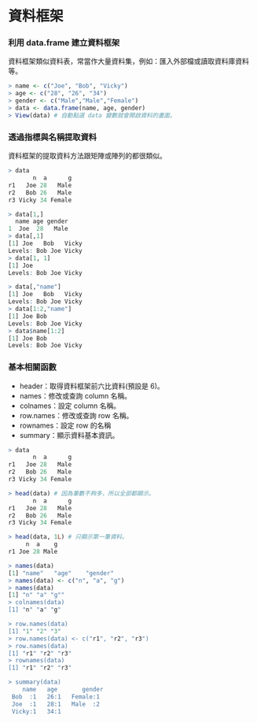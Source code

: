 # 資料框架

### 利用 data.frame 建立資料框架

資料框架類似資料表，常當作大量資料集，例如：匯入外部檔或讀取資料庫資料等。

```r
> name <- c("Joe", "Bob", "Vicky")
> age <- c("28", "26", "34")
> gender <- c("Male","Male","Female")
> data <- data.frame(name, age, gender)
> View(data) # 自動點選 data 變數就會開啟資料的畫面。
```

### 透過指標與名稱提取資料
資料框架的提取資料方法跟矩陣或陣列的都很類似。

```r
> data
       n  a      g
r1   Joe 28   Male
r2   Bob 26   Male
r3 Vicky 34 Female

> data[1,]
  name age gender
1  Joe  28   Male
> data[,1]
[1] Joe   Bob   Vicky
Levels: Bob Joe Vicky
> data[1, 1]
[1] Joe
Levels: Bob Joe Vicky

> data[,"name"]
[1] Joe   Bob   Vicky
Levels: Bob Joe Vicky
> data[1:2,"name"]
[1] Joe Bob
Levels: Bob Joe Vicky
> data$name[1:2]
[1] Joe Bob
Levels: Bob Joe Vicky
```

### 基本相關函數
+ header：取得資料框架前六比資料(預設是 6)。
+ names：修改或查詢 column 名稱。
+ colnames：設定 column 名稱。
+ row.names：修改或查詢 row 名稱。
+ rownames：設定 row 的名稱
+ summary：顯示資料基本資訊。

```r
> data
       n  a      g
r1   Joe 28   Male
r2   Bob 26   Male
r3 Vicky 34 Female

> head(data) # 因為筆數不夠多，所以全部都顯示。
       n  a      g
r1   Joe 28   Male
r2   Bob 26   Male
r3 Vicky 34 Female

> head(data, 1L) # 只顯示第一筆資料。
     n  a    g
r1 Joe 28 Male

> names(data)
[1] "name"   "age"    "gender"
> names(data) <- c("n", "a", "g")
> names(data)
[1] "n" "a" "g""
> colnames(data)
[1] "n" "a" "g"

> row.names(data)
[1] "1" "2" "3"
> row.names(data) <- c("r1", "r2", "r3")
> row.names(data)
[1] "r1" "r2" "r3"
> rownames(data)
[1] "r1" "r2" "r3"

> summary(data)
    name   age       gender
 Bob  :1   26:1   Female:1
 Joe  :1   28:1   Male  :2
 Vicky:1   34:1
```
